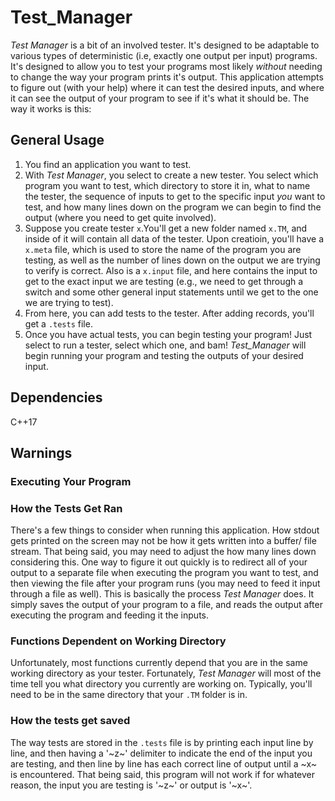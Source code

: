 # Test_Manager

*Test Manager* is a bit of an involved tester. It's designed to be adaptable to various types of deterministic (i.e, exactly one output per input) programs. It's designed to allow you to test your programs most likely *without* needing to change the way your program prints it's output. This application attempts to figure out (with your help) where it can test the desired inputs, and where it can see the output of your program to see if it's what it should be. The way it works is this:

## General Usage
1. You find an application you want to test.
2. With *Test Manager*, you select to create a new tester. You select which program you want to test, which directory to store it in, what to name the tester, the sequence of inputs to get to the specific input *you* want to test, and how many lines down on the program we can begin to find the output (where you need to get quite involved). 
3. Suppose you create tester `x`.You'll get a new folder named `x.TM`, and inside of it will contain all data of the tester. Upon creatioin, you'll have a `x.meta` file, which is used to store the name of the program you are testing, as well as the number of lines down on the output we are trying to verify is correct. Also is a `x.input` file, and here contains the input to get to the exact input we are testing (e.g., we need to get through a switch and some other general input statements until we get to the one we are trying to test).
4. From here, you can add tests to the tester. After adding records, you'll get a `.tests` file.
5. Once you have actual tests, you can begin testing your program! Just select to run a tester, select which one, and bam! *Test_Manager* will begin running your program and testing the outputs of your desired input.

## Dependencies
C++17

## Warnings

### Executing Your Program

### How the Tests Get Ran
There's a few things to consider when running this application. How stdout gets printed on the screen may not be how it gets written into a buffer/ file stream. That being said, you may need to adjust the how many lines down considering this. One way to figure it out quickly is to redirect all of your output to a separate file when executing the program you want to test, and then viewing the file after your program runs (you may need to feed it input through a file as well). This is basically the process *Test Manager* does. It simply saves the output of your program to a file, and reads the output after executing the program and feeding it the inputs. 

### Functions Dependent on Working Directory
Unfortunately, most functions currently depend that you are in the same working directory as your tester. Fortunately, *Test Manager* will most of the time tell you what directory you currently are working on. Typically, you'll need to be in the same directory that your `.TM` folder is in.

### How the tests get saved
The way tests are stored in the `.tests` file is by printing each input line by line, and then having a '~z~' delimiter to indicate the end of the input you are testing, and then line by line has each correct line of output until a ~x~ is encountered. That being said, this program will not work if for whatever reason, the input you are testing is '~z~' or output is '~x~'.

